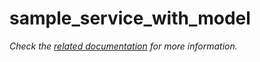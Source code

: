 # sample_service_with_model

_Check the [related documentation](https://csia-pme.github.io/csia-pme/reference/sample-service-with-model) for more information._

